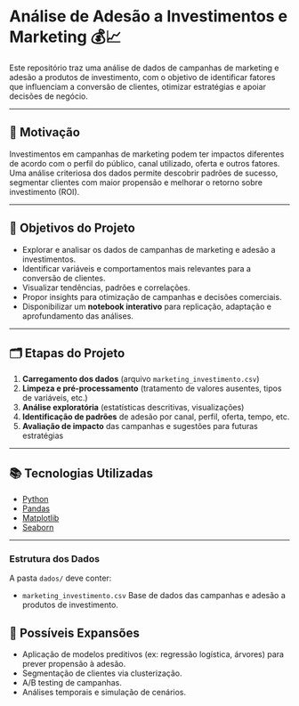 # Análise de Adesão a Investimentos e Marketing 💰📈



Este repositório traz uma análise de dados de campanhas de marketing e adesão a produtos de investimento, com o objetivo de identificar fatores que influenciam a conversão de clientes, otimizar estratégias e apoiar decisões de negócio.

---

## 🌟 Motivação

Investimentos em campanhas de marketing podem ter impactos diferentes de acordo com o perfil do público, canal utilizado, oferta e outros fatores. Uma análise criteriosa dos dados permite descobrir padrões de sucesso, segmentar clientes com maior propensão e melhorar o retorno sobre investimento (ROI).

---

## 🎯 Objetivos do Projeto

- Explorar e analisar os dados de campanhas de marketing e adesão a investimentos.
- Identificar variáveis e comportamentos mais relevantes para a conversão de clientes.
- Visualizar tendências, padrões e correlações.
- Propor insights para otimização de campanhas e decisões comerciais.
- Disponibilizar um **notebook interativo** para replicação, adaptação e aprofundamento das análises.

---

## 🗂️ Etapas do Projeto

1. **Carregamento dos dados** (arquivo `marketing_investimento.csv`)
2. **Limpeza e pré-processamento** (tratamento de valores ausentes, tipos de variáveis, etc.)
3. **Análise exploratória** (estatísticas descritivas, visualizações)
4. **Identificação de padrões** de adesão por canal, perfil, oferta, tempo, etc.
5. **Avaliação de impacto** das campanhas e sugestões para futuras estratégias

---

## 📚 Tecnologias Utilizadas

- [Python](https://www.python.org/)
- [Pandas](https://pandas.pydata.org/)
- [Matplotlib](https://matplotlib.org/)
- [Seaborn](https://seaborn.pydata.org/)

---

### Estrutura dos Dados

A pasta `dados/` deve conter:

* `marketing_investimento.csv`
  Base de dados das campanhas e adesão a produtos de investimento.

## 🔎 Possíveis Expansões

* Aplicação de modelos preditivos (ex: regressão logística, árvores) para prever propensão à adesão.
* Segmentação de clientes via clusterização.
* A/B testing de campanhas.
* Análises temporais e simulação de cenários.

```


